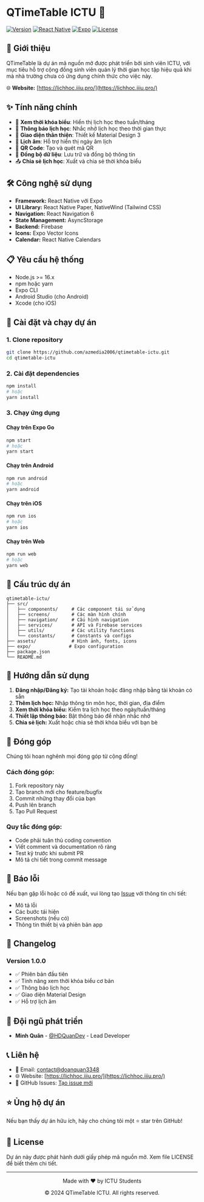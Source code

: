 # QTimeTable ICTU 📅

[![Version](https://img.shields.io/badge/version-1.0.0-blue.svg)](https://github.com/HDQuanDev/qtimetable-ictu)
[![React Native](https://img.shields.io/badge/React%20Native-0.74.5-61DAFB.svg)](https://reactnative.dev/)
[![Expo](https://img.shields.io/badge/Expo-51.0.39-000020.svg)](https://expo.dev/)
[![License](https://img.shields.io/badge/license-Open%20Source-green.svg)](https://github.com/HDQuanDev/qtimetable-ictu)

## 📖 Giới thiệu

QTimeTable là dự án mã nguồn mở được phát triển bởi sinh viên ICTU, với mục tiêu hỗ trợ cộng đồng sinh viên quản lý thời gian học tập hiệu quả khi mà nhà trường chưa có ứng dụng chính thức cho việc này.

🌐 **Website:** [https://lichhoc.iiiu.pro/](https://lichhoc.iiiu.pro/)

## ✨ Tính năng chính

- 📅 **Xem thời khóa biểu**: Hiển thị lịch học theo tuần/tháng
- 🔔 **Thông báo lịch học**: Nhắc nhở lịch học theo thời gian thực
- 📱 **Giao diện thân thiện**: Thiết kế Material Design 3
- 🌙 **Lịch âm**: Hỗ trợ hiển thị ngày âm lịch
- 📲 **QR Code**: Tạo và quét mã QR
- 🔄 **Đồng bộ dữ liệu**: Lưu trữ và đồng bộ thông tin
- 📤 **Chia sẻ lịch học**: Xuất và chia sẻ thời khóa biểu

## 🛠️ Công nghệ sử dụng

- **Framework:** React Native với Expo
- **UI Library:** React Native Paper, NativeWind (Tailwind CSS)
- **Navigation:** React Navigation 6
- **State Management:** AsyncStorage
- **Backend:** Firebase
- **Icons:** Expo Vector Icons
- **Calendar:** React Native Calendars

## 📋 Yêu cầu hệ thống

- Node.js >= 16.x
- npm hoặc yarn
- Expo CLI
- Android Studio (cho Android)
- Xcode (cho iOS)

## 🚀 Cài đặt và chạy dự án

### 1. Clone repository

```bash
git clone https://github.com/azmedia2006/qtimetable-ictu.git
cd qtimetable-ictu
```

### 2. Cài đặt dependencies

```bash
npm install
# hoặc
yarn install
```

### 3. Chạy ứng dụng

#### Chạy trên Expo Go
```bash
npm start
# hoặc
yarn start
```

#### Chạy trên Android
```bash
npm run android
# hoặc
yarn android
```

#### Chạy trên iOS
```bash
npm run ios
# hoặc
yarn ios
```

#### Chạy trên Web
```bash
npm run web
# hoặc
yarn web
```

## 📁 Cấu trúc dự án

```
qtimetable-ictu/
├── src/
│   ├── components/     # Các component tái sử dụng
│   ├── screens/        # Các màn hình chính
│   ├── navigation/     # Cấu hình navigation
│   ├── services/       # API và Firebase services
│   ├── utils/          # Các utility functions
│   └── constants/      # Constants và configs
├── assets/             # Hình ảnh, fonts, icons
├── expo/              # Expo configuration
├── package.json
└── README.md
```

## 🎯 Hướng dẫn sử dụng

1. **Đăng nhập/Đăng ký:** Tạo tài khoản hoặc đăng nhập bằng tài khoản có sẵn
2. **Thêm lịch học:** Nhập thông tin môn học, thời gian, địa điểm
3. **Xem thời khóa biểu:** Kiểm tra lịch học theo ngày/tuần/tháng
4. **Thiết lập thông báo:** Bật thông báo để nhận nhắc nhở
5. **Chia sẻ lịch:** Xuất hoặc chia sẻ thời khóa biểu với bạn bè

## 🤝 Đóng góp

Chúng tôi hoan nghênh mọi đóng góp từ cộng đồng! 

### Cách đóng góp:
1. Fork repository này
2. Tạo branch mới cho feature/bugfix
3. Commit những thay đổi của bạn
4. Push lên branch
5. Tạo Pull Request

### Quy tắc đóng góp:
- Code phải tuân thủ coding convention
- Viết comment và documentation rõ ràng
- Test kỹ trước khi submit PR
- Mô tả chi tiết trong commit message

## 🐛 Báo lỗi

Nếu bạn gặp lỗi hoặc có đề xuất, vui lòng tạo [Issue](https://github.com/azmedia2006/qtimetable-ictu/issues) với thông tin chi tiết:

- Mô tả lỗi
- Các bước tái hiện
- Screenshots (nếu có)
- Thông tin thiết bị và phiên bản app

## 📝 Changelog

### Version 1.0.0
- ✅ Phiên bản đầu tiên
- ✅ Tính năng xem thời khóa biểu cơ bản
- ✅ Thông báo lịch học
- ✅ Giao diện Material Design
- ✅ Hỗ trợ lịch âm

## 👥 Đội ngũ phát triển

- **Minh Quân** - [@HDQuanDev](https://github.com/azmedia2006) - Lead Developer

## 📞 Liên hệ

- 📧 Email: [contact@doanquan3348](mailto:doanquan3348@gmail.com)
- 🌐 Website: [https://lichhoc.iiiu.pro/](https://lichhoc.iiiu.pro/)
- 💬 GitHub Issues: [Tạo issue mới](https://github.com/azmedia2006/qtimetable-ictu/issues)

## ⭐ Ủng hộ dự án

Nếu bạn thấy dự án hữu ích, hãy cho chúng tôi một ⭐ star trên GitHub!

## 📄 License

Dự án này được phát hành dưới giấy phép mã nguồn mở. Xem file LICENSE để biết thêm chi tiết.

---

<div align="center">
  <p>Made with ❤️ by ICTU Students</p>
  <p>© 2024 QTimeTable ICTU. All rights reserved.</p>
</div>
